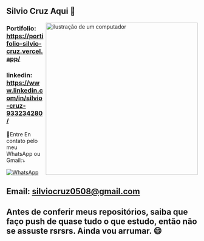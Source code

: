 ## Silvio Cruz Aqui 👋
<img
  src="https://raw.githubusercontent.com/MicaelliMedeiros/micaellimedeiros/master/image/computer-illustration.png"
  alt="ilustração de um computador"
  alt="ilustração de um computador"
  min-width="200px"
  max-width="200px"
  width="400px"
  align="right"
/>



### Portifolio: https://portifolio-silvio-cruz.vercel.app/

### linkedin: https://www.linkedin.com/in/silvio-cruz-933234280/

<p align="left">💌Entre En contato pelo meu WhatsApp ou Gmail:⤵️</p>

<a href="#">
    <img
      src="https://img.shields.io/badge/-WhatsApp-25d366?style=flat-square&labelColor=25d366&logo=whatsapp&logoColor=white"
      alt="WhatsApp"
    />
  </a>
  
</p>

## Email: silviocruz0508@gmail.com

## Antes de conferir meus repositórios, saiba que faço push de quase tudo o que estudo, então não se assuste rsrsrs. Ainda vou arrumar. 😄
